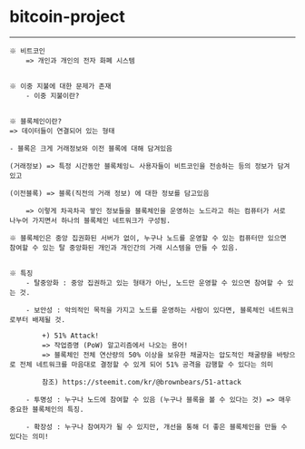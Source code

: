 # bitcoin-project

-----------------

    ※ 비트코인
        => 개인과 개인의 전자 화폐 시스템


    ※ 이중 지불에 대한 문제가 존재
        - 이중 지불이란? 


    ※ 블록체인이란?
    => 데이터들이 연결되어 있는 형태
    
    - 블록은 크게 거래정보와 이전 블록에 대해 담겨있음

    (거래정보) => 특정 시간동안 블록체잉ㄴ 사용자들이 비트코인을 전송하는 등의 정보가 담겨있고

    (이전블록) => 블록(직전의 거래 정보) 에 대한 정보를 담고있음

        => 이렇게 차곡차곡 쌓인 정보들을 블록체인을 운영하는 노드라고 하는 컴퓨터가 서로 나누어 가지면서 하나의 블록체인 네트워크가 구성됨.

    ※ 블록체인은 중앙 집권화된 서버가 없이, 누구나 노드를 운영할 수 있는 컴퓨터만 있으면 참여할 수 있는 탈 중앙화된 개인과 개인간의 거래 시스템을 만들 수 있음.

    
    ※ 특징
        - 탈중앙화 : 중앙 집권하고 있는 형태가 아닌, 노드만 운영할 수 있으면 참여할 수 있는 것.

        - 보안성 : 악의적인 목적을 가지고 노드를 운영하는 사람이 있다면, 블록체인 네트워크로부터 배제될 것.

            +) 51% Attack! 
            => 작업증명 (PoW) 알고리즘에서 나오는 용어!
            => 블록체인 전체 연산량의 50% 이상을 보유한 채굴자는 압도적인 채굴량을 바탕으로 전체 네트워크를 마음대로 결정할 수 있게 되어 51% 공격을 감행할 수 있다는 의미

            참조) https://steemit.com/kr/@brownbears/51-attack

        - 투명성 : 누구나 노드에 참여할 수 있음 (누구나 블록을 볼 수 있다는 것) => 매우 중요한 블록체인의 특징. 

        - 확장성 : 누구나 참여자가 될 수 있지만, 개선을 통해 더 좋은 블록체인을 만들 수 있다는 의미! 

        